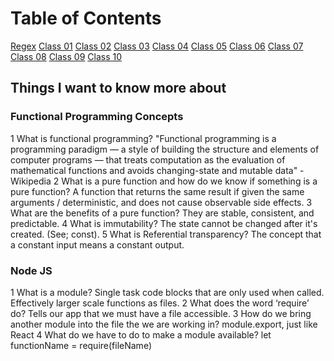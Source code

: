 # Table of Contents

[Regex](regex.md)
[Class 01](class-01.md)
[Class 02](class-02.md)
[Class 03](class-03.md)
[Class 04](class-04.md)
[Class 05](class-05.md)
[Class 06](class-06.md)
[Class 07](class-07.md)
[Class 08](class-08.md)
[Class 09](class-09.md)
[Class 10](class-10.md)

## Things I want to know more about

### Functional Programming Concepts

  1 What is functional programming? "Functional programming is a programming paradigm — a style of building the structure and elements of computer programs — that treats computation as the evaluation of mathematical functions and avoids changing-state and mutable data" - Wikipedia
  2 What is a pure function and how do we know if something is a pure function? A function that returns the same result if given the same arguments / deterministic, and does not cause observable side effects.
  3 What are the benefits of a pure function? They are stable, consistent, and predictable.
  4 What is immutability? The state cannot be changed after it's created. (See; const).
  5 What is Referential transparency? The concept that a constant input means a constant output.

### Node JS

  1 What is a module? Single task code blocks that are only used when called. Effectively larger scale functions as files.
  2 What does the word ‘require’ do? Tells our app that we must have a file accessible.
  3 How do we bring another module into the file the we are working in? module.export, just like React
  4 What do we have to do to make a module available? let functionName = require(fileName)

